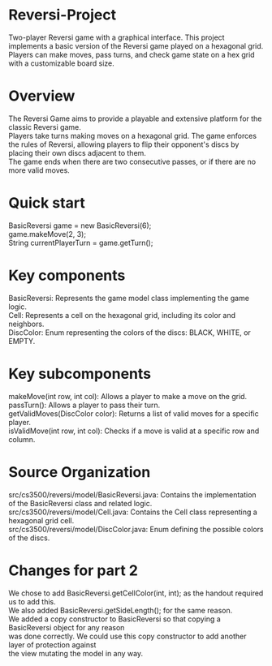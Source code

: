 # Reversi-Project
Two-player Reversi game with a graphical interface. This project implements a basic version of the 
Reversi game played on a hexagonal grid. Players can make moves, pass turns, and check game state on
a hex grid with a customizable board size.

# Overview
The Reversi Game aims to provide a playable and extensive platform for the classic Reversi game. \
Players take turns making moves on a hexagonal grid. The game enforces the rules of Reversi, 
allowing players to flip their opponent's discs by placing their own discs adjacent to them. \
The game ends when there are two consecutive passes, or if there are no more valid moves. 
    
# Quick start
BasicReversi game = new BasicReversi(6); \
game.makeMove(2, 3); \
String currentPlayerTurn = game.getTurn(); 

# Key components
BasicReversi: Represents the game model class implementing the game logic. \
Cell: Represents a cell on the hexagonal grid, including its color and neighbors. \
DiscColor: Enum representing the colors of the discs: BLACK, WHITE, or EMPTY.

# Key subcomponents
makeMove(int row, int col): Allows a player to make a move on the grid. \
passTurn(): Allows a player to pass their turn. \
getValidMoves(DiscColor color): Returns a list of valid moves for a specific player. \
isValidMove(int row, int col): Checks if a move is valid at a specific row and column.

# Source Organization
src/cs3500/reversi/model/BasicReversi.java: Contains the implementation of the BasicReversi class 
                                            and related logic. \
src/cs3500/reversi/model/Cell.java: Contains the Cell class representing a hexagonal grid cell. \
src/cs3500/reversi/model/DiscColor.java: Enum defining the possible colors of the discs.
    

# Changes for part 2
We chose to add BasicReversi.getCellColor(int, int); as the handout required us to add this. \
We also added BasicReversi.getSideLength(); for the same reason. \
We added a copy constructor to BasicReversi so that copying a BasicReversi object for any reason \
was done correctly. We could use this copy constructor to add another layer of protection against \
the view mutating the model in any way. 
